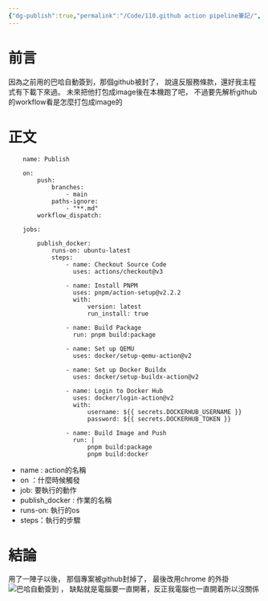 ```yaml
---
{"dg-publish":true,"permalink":"/Code/110.github action pipeline筆記/","tags":["💻"],"created":"","updated":""}
---
```



# 前言

因為之前用的巴哈自動簽到，那個github被封了，
說違反服務條款，還好我主程式有下載下來過。
未來把他打包成image後在本機跑了吧，
不過要先解析github的workflow看是怎麼打包成image的


# 正文

```
    name: Publish
    
    on:
        push:
            branches:
                - main
            paths-ignore:
                - "**.md"
        workflow_dispatch:
    
    jobs:
    
        publish_docker:
            runs-on: ubuntu-latest
            steps:
                - name: Checkout Source Code
                  uses: actions/checkout@v3
    
                - name: Install PNPM
                  uses: pnpm/action-setup@v2.2.2
                  with:
                      version: latest
                      run_install: true
    
                - name: Build Package
                  run: pnpm build:package
    
                - name: Set up QEMU
                  uses: docker/setup-qemu-action@v2
    
                - name: Set up Docker Buildx
                  uses: docker/setup-buildx-action@v2
    
                - name: Login to Docker Hub
                  uses: docker/login-action@v2
                  with:
                      username: ${{ secrets.DOCKERHUB_USERNAME }}
                      password: ${{ secrets.DOCKERHUB_TOKEN }}
    
                - name: Build Image and Push
                  run: |
                      pnpm build:package
                      pnpm build:docker
```

- name : action的名稱
- on ：什麼時候觸發
- job: 要執行的動作
- publish_docker : 作業的名稱
- runs-on: 執行的os
- steps：執行的步驟

# 結論
用了一陣子以後，
那個專案被github封掉了，
最後改用chrome 的外掛 ![巴哈自動簽到](https://chrome.google.com/webstore/detail/%E5%B7%B4%E5%93%88%E8%87%AA%E5%8B%95%E7%B0%BD%E5%88%B0/nlcekebohjbgnfgjicklnjbnefmmgggk) ，
缺點就是電腦要一直開著，反正我電腦也一直開着所以沒關係
